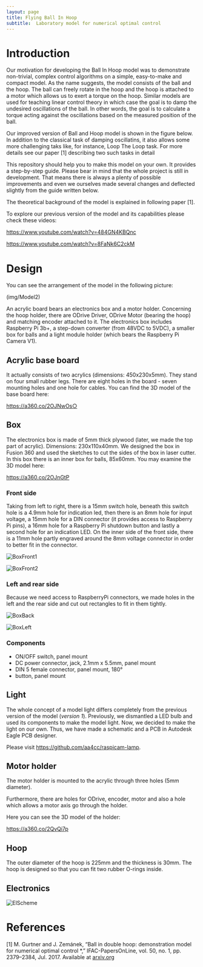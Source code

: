 ```yaml
---
layout: page
title: Flying Ball In Hoop
subtitle:  Laboratory model for numerical optimal control
---
```

# Introduction

Our motivation for developing the Ball In Hoop model was to demonstrate non-trivial, complex control algorithms on a simple, easy-to-make and compact model. As the name suggests, the model consists of the ball and the hoop. The ball can freely rotate in the hoop and the hoop is attached to a motor which allows us to exert a torque on the hoop. Similar models are used for teaching linear control theory in which case the goal is to damp the undesired oscillations of the ball. In other words, the goal is to calculate a torque acting against the oscillations based on the measured position of the ball.

Our improved version of Ball and Hoop model is shown in the figure below. In addition to the classical task of damping oscillatins, it also allows some more challenging taks like, for instance, Loop The Loop task. For more details see our paper [1] describing two such tasks in detail 

This repository should help you to make this model on your own. It provides a step-by-step guide. Please bear in mind that the whole project is still in development. That means there is always a plenty of possible improvements and even we ourselves made several changes and deflected slightly from the guide written below.

The theoretical background of the model is explained in following paper [1].

To explore our previous version of the model and its capabilities please check these videos:

<https://www.youtube.com/watch?v=484GN4KBQnc>

<https://www.youtube.com/watch?v=8FaNk6C2ckM>

# Design

You can see the arrangement of the model in the following picture:

(img/Model2)

An acrylic board bears an electronics box and a motor holder. Concerning the hoop holder, there are ODrive Driver, ODrive Motor (bearing the hoop) and matching encoder attached to it. The electronics box includes Raspberry Pi 3b+, a step-down converter (from 48VDC to 5VDC), a smaller box for balls and a light module holder (which bears the Raspberry Pi Camera V1).

## Acrylic base board

It actually consists of two acrylics (dimensions: 450x230x5mm). They stand on four small rubber legs. There are eight holes in the board - seven mounting holes and one hole for cables. You can find the 3D model of the base board here:

<https://a360.co/2OJNwOs○>

## Box

The electronics box is made of 5mm thick plywood (later, we made the top part of acrylic). Dimensions: 230x110x40mm. We designed the box in Fusion 360 and used the sketches to cut the sides of the box in laser cutter. In this box there is an inner box for balls, 85x60mm. You may examine the 3D model here:

<https://a360.co/2OJnGtP>

### Front side

Taking from left to right, there is a 15mm switch hole, beneath this switch hole is a 4.9mm hole for indication led, then there is an 8mm hole for input voltage, a 15mm hole for a DIN connector (it provides access to Raspberry Pi pins), a 16mm hole for a Raspberry Pi shutdown button and lastly a second hole for an indication LED. On the inner side of the front side, there is a 11mm hole partly engraved around the 8mm voltage connector in order to better fit in the connector.

![BoxFront1](img/BoxFront1.jpg)

![BoxFront2](img/BoxFront2.jpg)

### Left and rear side

Because we need access to RaspberryPi connectors, we made holes in the left and  the rear side and cut out rectangles to fit in them tightly.

![BoxBack](img/BoxBack.jpg)

![BoxLeft](img/BoxLeft.jpg)

### Components

- ON/OFF switch, panel mount
- DC power connector, jack, 2.1mm x 5.5mm, panel mount
- DIN 5 female connector, panel mount, 180°
- button, panel mount

## Light

The whole concept of a model light differs completely from the previous version of the model (*version 1*). Previously, we dismantled a LED bulb and used its components to make the model light. Now, we decided to make the light on our own. Thus, we have made a schematic and a PCB in Autodesk Eagle PCB designer.

Please visit <https://github.com/aa4cc/raspicam-lamp>.

## Motor holder

The motor holder is mounted to the acrylic through three holes (5mm diameter).

Furthermore, there are holes for ODrive, encoder, motor and also a hole which allows a motor axis go through the holder.

Here you can see the 3D model of the holder:

<https://a360.co/2QvQi7p>

## Hoop

The outer diameter of the hoop is 225mm and the thickness is 30mm. The hoop is designed so that you can fit two rubber O-rings inside.

## Electronics

![ElScheme](img/scheme2.png)

# References
[1] M. Gurtner and J. Zemánek, “Ball in double hoop: demonstration model for numerical optimal control *,” IFAC-PapersOnLine, vol. 50, no. 1, pp. 2379–2384, Jul. 2017. Available at [arxiv.org](https://arxiv.org/abs/1706.07333)